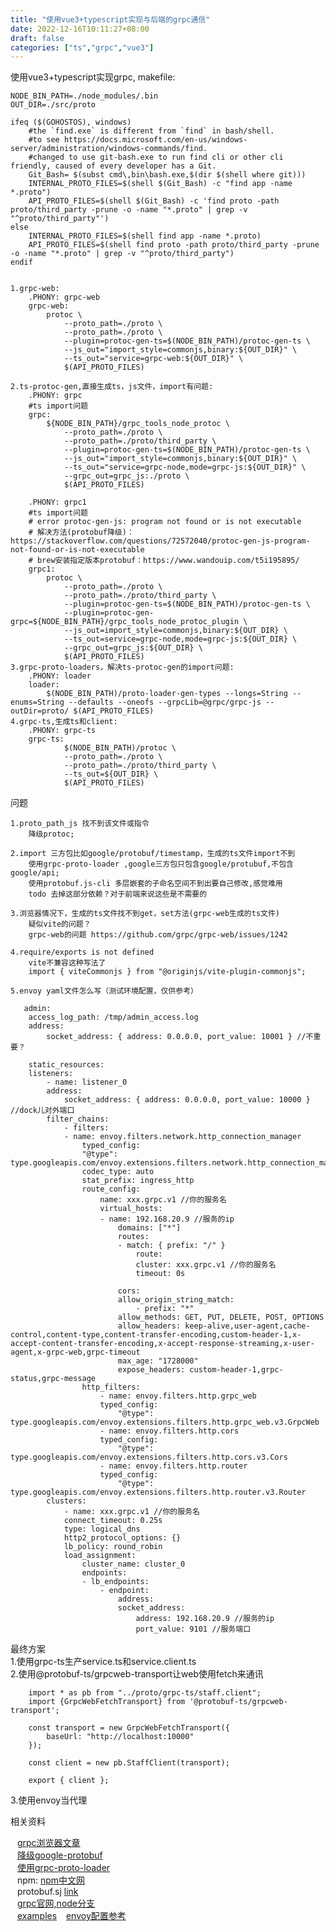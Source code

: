 ```yaml
---
title: "使用vue3+typescript实现与后端的grpc通信"
date: 2022-12-16T10:11:27+08:00
draft: false
categories: ["ts","grpc","vue3"]
---
```

使用vue3+typescript实现grpc, makefile:

    NODE_BIN_PATH=./node_modules/.bin
    OUT_DIR=./src/proto

    ifeq ($(GOHOSTOS), windows)
        #the `find.exe` is different from `find` in bash/shell.
        #to see https://docs.microsoft.com/en-us/windows-server/administration/windows-commands/find.
        #changed to use git-bash.exe to run find cli or other cli friendly, caused of every developer has a Git.
        Git_Bash= $(subst cmd\,bin\bash.exe,$(dir $(shell where git)))
        INTERNAL_PROTO_FILES=$(shell $(Git_Bash) -c "find app -name *.proto")
        API_PROTO_FILES=$(shell $(Git_Bash) -c 'find proto -path proto/third_party -prune -o -name "*.proto" | grep -v "^proto/third_party"')
    else
        INTERNAL_PROTO_FILES=$(shell find app -name *.proto)
        API_PROTO_FILES=$(shell find proto -path proto/third_party -prune -o -name "*.proto" | grep -v "^proto/third_party")
    endif


    1.grpc-web: 
        .PHONY: grpc-web
        grpc-web:
            protoc \
                --proto_path=./proto \
                --proto_path=./proto \
                --plugin=protoc-gen-ts=$(NODE_BIN_PATH)/protoc-gen-ts \
                --js_out="import_style=commonjs,binary:${OUT_DIR}" \
                --ts_out="service=grpc-web:${OUT_DIR}" \
                $(API_PROTO_FILES)

    2.ts-protoc-gen,直接生成ts，js文件，import有问题:
        .PHONY: grpc 
        #ts import问题
        grpc:
            ${NODE_BIN_PATH}/grpc_tools_node_protoc \
                --proto_path=./proto \
                --proto_path=./proto/third_party \
                --plugin=protoc-gen-ts=$(NODE_BIN_PATH)/protoc-gen-ts \
                --js_out="import_style=commonjs,binary:${OUT_DIR}" \
                --ts_out="service=grpc-node,mode=grpc-js:${OUT_DIR}" \
                --grpc_out=grpc_js:./proto \
                $(API_PROTO_FILES)

        .PHONY: grpc1
        #ts import问题
        # error protoc-gen-js: program not found or is not executable
        # 解决方法(protobuf降级)：https://stackoverflow.com/questions/72572040/protoc-gen-js-program-not-found-or-is-not-executable
        # brew安装指定版本protobuf：https://www.wandouip.com/t5i195895/
        grpc1:
            protoc \
                --proto_path=./proto \
                --proto_path=./proto/third_party \
                --plugin=protoc-gen-ts=$(NODE_BIN_PATH)/protoc-gen-ts \
                --plugin=protoc-gen-grpc=${NODE_BIN_PATH}/grpc_tools_node_protoc_plugin \
                --js_out=import_style=commonjs,binary:${OUT_DIR} \
                --ts_out=service=grpc-node,mode=grpc-js:${OUT_DIR} \
                --grpc_out=grpc_js:${OUT_DIR} \
                $(API_PROTO_FILES)
    3.grpc-proto-loaders，解决ts-protoc-gen的import问题: 
        .PHONY: loader 
        loader:
            $(NODE_BIN_PATH)/proto-loader-gen-types --longs=String --enums=String --defaults --oneofs --grpcLib=@grpc/grpc-js --outDir=proto/ $(API_PROTO_FILES)
    4.grpc-ts,生成ts和client:
        .PHONY: grpc-ts
        grpc-ts:
                $(NODE_BIN_PATH)/protoc \
                --proto_path=./proto \
                --proto_path=./proto/third_party \
                --ts_out=${OUT_DIR} \
                $(API_PROTO_FILES)
        


问题

    1.proto_path_js 找不到该文件或指令  
        降级protoc;  

    2.import 三方包比如google/protobuf/timestamp，生成的ts文件import不到  
        使用grpc-proto-loader ,google三方包只包含google/protubuf,不包含google/api;
        使用protobuf.js-cli 多层嵌套的子命名空间不到出要自己修改,感觉难用
        todo 去掉这部分依赖？对于前端来说这些是不需要的

    3.浏览器情况下，生成的ts文件找不到get，set方法(grpc-web生成的ts文件)
        疑似vite的问题？
        grpc-web的问题 https://github.com/grpc/grpc-web/issues/1242

    4.require/exports is not defined
        vite不兼容这种写法了
        import { viteCommonjs } from "@originjs/vite-plugin-commonjs";

    5.envoy yaml文件怎么写（测试环境配置，仅供参考）
        
       admin:
        access_log_path: /tmp/admin_access.log
        address:
            socket_address: { address: 0.0.0.0, port_value: 10001 } //不重要？

        static_resources:
        listeners:
            - name: listener_0
            address:
                socket_address: { address: 0.0.0.0, port_value: 10000 } //dock儿对外端口
            filter_chains:
                - filters:
                - name: envoy.filters.network.http_connection_manager
                    typed_config:
                    "@type": type.googleapis.com/envoy.extensions.filters.network.http_connection_manager.v3.HttpConnectionManager
                    codec_type: auto
                    stat_prefix: ingress_http
                    route_config:
                        name: xxx.grpc.v1 //你的服务名
                        virtual_hosts:
                        - name: 192.168.20.9 //服务的ip
                            domains: ["*"]
                            routes:
                            - match: { prefix: "/" }
                                route:
                                cluster: xxx.grpc.v1 //你的服务名
                                timeout: 0s
                        
                            cors:
                            allow_origin_string_match:
                                - prefix: "*"
                            allow_methods: GET, PUT, DELETE, POST, OPTIONS
                            allow_headers: keep-alive,user-agent,cache-control,content-type,content-transfer-encoding,custom-header-1,x-accept-content-transfer-encoding,x-accept-response-streaming,x-user-agent,x-grpc-web,grpc-timeout
                            max_age: "1728000"
                            expose_headers: custom-header-1,grpc-status,grpc-message
                    http_filters:
                        - name: envoy.filters.http.grpc_web
                        typed_config:
                            "@type": type.googleapis.com/envoy.extensions.filters.http.grpc_web.v3.GrpcWeb
                        - name: envoy.filters.http.cors
                        typed_config:
                            "@type": type.googleapis.com/envoy.extensions.filters.http.cors.v3.Cors
                        - name: envoy.filters.http.router
                        typed_config:
                            "@type": type.googleapis.com/envoy.extensions.filters.http.router.v3.Router
            clusters:
                - name: xxx.grpc.v1 //你的服务名
                connect_timeout: 0.25s
                type: logical_dns
                http2_protocol_options: {}
                lb_policy: round_robin
                load_assignment:
                    cluster_name: cluster_0
                    endpoints:
                    - lb_endpoints:
                        - endpoint:
                            address:
                            socket_address:
                                address: 192.168.20.9 //服务的ip
                                port_value: 9101 //服务端口

最终方案  
    1.使用grpc-ts生产service.ts和service.client.ts  
    2.使用@protobuf-ts/grpcweb-transport让web使用fetch来通讯  

        import * as pb from "../proto/grpc-ts/staff.client";
        import {GrpcWebFetchTransport} from '@protobuf-ts/grpcweb-transport';

        const transport = new GrpcWebFetchTransport({
            baseUrl: "http://localhost:10000"
        });

        const client = new pb.StaffClient(transport);

        export { client };  
  
3.使用envoy当代理
       

相关资料

&ensp; [grpc浏览器文章](https://grpc.io/blog/state-of-grpc-web/#f17)  
&ensp; [降级google-protobuf](https://stackoverflow.com/questions/72572040/protoc-gen-js-program-not-found-or-is-not-executable)  
&ensp; [使用grpc-proto-loader](https://github.com/grpc/grpc/issues/13010)    
&ensp; npm:  [npm中文网](https://www.npmjs.cn/getting-started/what-is-npm/)  
&ensp; protobuf.sj [link](http://febeacon.com/protobuf_docs_zh_cn/routes/performance.html)  
&ensp; [grpc官网,node分支](https://grpc.io/docs/languages/node/)  
&ensp; [examples](https://github.com/badsyntax/grpc-js-typescript)
&ensp; [envoy配置参考](https://icloudnative.io/envoy-handbook/docs/gettingstarted/quick-start/)
